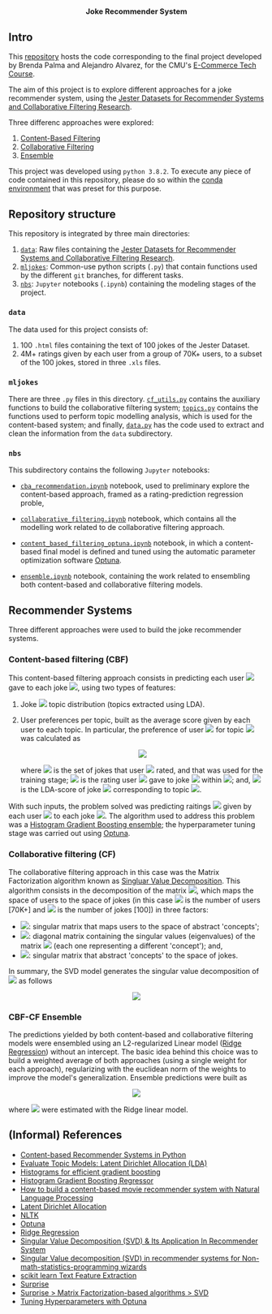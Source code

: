 **<p align=center style="font-size:11pt">Joke Recommender System</p>**

## Intro

This [repository](https://github.com/alejandroxag/heinz-95729-project/tree/main/api/ml-jokes) hosts the code corresponding to the final project developed by Brenda Palma and Alejandro Alvarez, for the CMU's [E-Commerce Tech Course](https://github.com/losandes/heinz-95729).

The aim of this project is to explore different approaches for a joke recommender system, using the [Jester Datasets for Recommender Systems and Collaborative Filtering Research](http://eigentaste.berkeley.edu/dataset/).

Three differenc approaches were explored:

1. [Content-Based Filtering](https://github.com/alejandroxag/heinz-95729-project/blob/main/api/ml-jokes/nbs/cba_recommendation.ipynb)
2. [Collaborative Filtering](https://github.com/alejandroxag/heinz-95729-project/blob/main/api/ml-jokes/nbs/collaborative_filtering.ipynb)
3. [Ensemble](https://github.com/alejandroxag/heinz-95729-project/blob/main/api/ml-jokes/nbs/ensemble.ipynb)

This project was developed using `python 3.8.2`. To execute any piece of code contained in this repository, please do so within the [conda environment](https://github.com/alejandroxag/heinz-95729-project/blob/main/api/ml-jokes/environment.yml) that was preset for this purpose.

## Repository structure

This repository is integrated by three main directories:

1. [`data`](https://github.com/alejandroxag/heinz-95729-project/tree/main/api/ml-jokes/data): Raw files containing the [Jester Datasets for Recommender Systems and Collaborative Filtering Research](http://eigentaste.berkeley.edu/dataset/).
2. [`mljokes`](https://github.com/alejandroxag/heinz-95729-project/tree/main/api/ml-jokes/mljokes): Common-use python scripts (`.py`) that contain functions used by the different `git` branches, for different tasks.
3. [`nbs`](https://github.com/alejandroxag/heinz-95729-project/tree/main/api/ml-jokes/nbs): `Jupyter` notebooks (`.ipynb`) containing the modeling stages of the project.

### `data`

The data used for this project consists of:

1. 100 `.html` files containing the text of 100 jokes of the Jester Dataset.
2. 4M+ ratings given by each user from a group of 70K+ users, to a subset of the 100 jokes, stored in three `.xls` files. 

### `mljokes`

There are three `.py` files in this directory. [`cf_utils.py`](https://github.com/alejandroxag/heinz-95729-project/blob/main/api/ml-jokes/mljokes/cf_utils.py) contains the auxiliary functions to build the collaborative filtering system; [`topics.py`](https://github.com/alejandroxag/heinz-95729-project/blob/main/api/ml-jokes/mljokes/topics.py) contains the functions used to perform topic modelling analysis, which is used for the content-based system; and finally, [`data.py`](https://github.com/alejandroxag/heinz-95729-project/blob/main/api/ml-jokes/mljokes/data.py) has the code used to extract and clean the information from the `data` subdirectory.

### `nbs`

This subdirectory contains the following `Jupyter` notebooks:

* [`cba_recommendation.ipynb`](https://github.com/alejandroxag/heinz-95729-project/blob/main/api/ml-jokes/nbs/cba_recommendation.ipynb) notebook, used to preliminary explore the content-based approach, framed as a rating-prediction regression proble,

* [`collaborative_filtering.ipynb`](https://github.com/alejandroxag/heinz-95729-project/blob/main/api/ml-jokes/nbs/collaborative_filtering.ipynb) notebook, which contains all the modelling work related to de collaborative filtering approach.

* [`content_based_filtering_optuna.ipynb`](https://github.com/alejandroxag/heinz-95729-project/blob/main/api/ml-jokes/nbs/content_based_filtering_optuna.ipynb) notebook, in which a content-based final model is defined and tuned using the automatic parameter optimization software [Optuna](https://optuna.org/).

* [`ensemble.ipynb`](https://github.com/alejandroxag/heinz-95729-project/blob/main/api/ml-jokes/nbs/ensemble.ipynb) notebook, containing the work related to ensembling both content-based and collaborative filtering models.

## Recommender Systems

Three different approaches were used to build the joke recommender systems.

### Content-based filtering (CBF)

This content-based filtering approach consists in predicting each user <img src="https://render.githubusercontent.com/render/math?math=i"> gave to each joke <img src="https://render.githubusercontent.com/render/math?math=j">, using two types of features:

1. Joke <img src="https://render.githubusercontent.com/render/math?math=j"> topic distribution (topics extracted using LDA).
2. User preferences per topic, built as the average score given by each user to each topic. In particular, the preference of user <img src="https://render.githubusercontent.com/render/math?math=i"> for topic <img src="https://render.githubusercontent.com/render/math?math=k"> was calculated as 
   <p align="center"><img src="https://render.githubusercontent.com/render/math?math=\frac{1}{10\times \left|J_i\right|}\sum_{j\in J_i} r_{ji}\times t_{jk}"></p>

   where <img src="https://render.githubusercontent.com/render/math?math=i"> is the set of jokes that user <img src="https://render.githubusercontent.com/render/math?math=J_i"> rated, and that was used for the training stage; <img src="https://render.githubusercontent.com/render/math?math=i"> is the rating user <img src="https://render.githubusercontent.com/render/math?math=r_{ji}"> gave to joke <img src="https://render.githubusercontent.com/render/math?math=j"> within <img src="https://render.githubusercontent.com/render/math?math=J_i">; and, <img src="https://render.githubusercontent.com/render/math?math=t_{jk}"> is the LDA-score of joke <img src="https://render.githubusercontent.com/render/math?math=j"> corresponding to topic <img src="https://render.githubusercontent.com/render/math?math=k">.

With such inputs, the problem solved was predicting raitings <img src="https://render.githubusercontent.com/render/math?math=r_{ij}"> given by each user <img src="https://render.githubusercontent.com/render/math?math=i"> to each joke <img src="https://render.githubusercontent.com/render/math?math=j">. The algorithm used to address this problem was a [Histogram Gradient Boosting ensemble](https://scikit-learn.org/stable/modules/generated/sklearn.ensemble.HistGradientBoostingRegressor.html); the hyperparameter tuning stage was carried out using [Optuna](https://optuna.org/).

### Collaborative filtering (CF)

The collaborative filtering approach in this case was the Matrix Factorization algorithm known as [Singluar Value Decomposition](https://en.wikipedia.org/wiki/Singular_value_decomposition). This algorithm consists in the decomposition of the matrix <img src="https://render.githubusercontent.com/render/math?math=A_{n_i\times n_j}">, which maps the space of users to the space of jokes (in this case <img src="https://render.githubusercontent.com/render/math?math=n_i"> is the number of users [70K+] and <img src="https://render.githubusercontent.com/render/math?math=n_j"> is the number of jokes [100]) in three factors:

* <img src="https://render.githubusercontent.com/render/math?math=U">: singular matrix that maps users to the space of abstract 'concepts';
* <img src="https://render.githubusercontent.com/render/math?math=S">:  diagonal matrix containing the singular values (eigenvalues) of the matrix <img src="https://render.githubusercontent.com/render/math?math=A"> (each one representing a different 'concept'); and,
* <img src="https://render.githubusercontent.com/render/math?math=V">: singular matrix that abstract 'concepts' to the space of jokes.

In summary, the SVD model generates the singular value decomposition of <img src="https://render.githubusercontent.com/render/math?math=A"> as follows 
    <p align="center"><img src="https://render.githubusercontent.com/render/math?math=A=USV^T"></p>

### CBF-CF Ensemble

The predictions yielded by both content-based and collaborative filtering models were ensembled using an L2-regularized Linear model ([Ridge Regression](https://scikit-learn.org/stable/modules/generated/sklearn.linear_model.Ridge.html)) without an intercept. The basic idea behind this choice was to build a weighted average of both approaches (using a single weight for each approach), regularizing with the euclidean norm of the weights to improve the model's generalization. Ensemble predictions were built as
    <p align="center"><img src="https://render.githubusercontent.com/render/math?math=r^{ensemble}_{ji} = w^{cb}r^{cb}_{ij} + w^{cf}r^{cf}_{ij}"></p>
    
where <img src="https://render.githubusercontent.com/render/math?math=w^{cb}, w^{cb}"> were estimated with the Ridge linear model.

## (Informal) References

* [Content-based Recommender Systems in Python](https://medium.com/analytics-vidhya/content-based-recommender-systems-in-python-2b330e01eb80)
* [Evaluate Topic Models: Latent Dirichlet Allocation (LDA)](https://towardsdatascience.com/evaluate-topic-model-in-python-latent-dirichlet-allocation-lda-7d57484bb5d0)
* [Histograms for efficient gradient boosting](https://robotenique.github.io/posts/gbm-histogram/)
* [Histogram Gradient Boosting Regressor](https://scikit-learn.org/stable/modules/generated/sklearn.ensemble.HistGradientBoostingRegressor.html)
* [How to build a content-based movie recommender system with Natural Language Processing](https://towardsdatascience.com/how-to-build-from-scratch-a-content-based-movie-recommender-with-natural-language-processing-25ad400eb243)
* [Latent Dirichlet Allocation](https://scikit-learn.org/stable/modules/generated/sklearn.decomposition.LatentDirichletAllocation.html)
* [NLTK](https://www.nltk.org/)
* [Optuna](https://optuna.org/)
* [Ridge Regression](https://scikit-learn.org/stable/modules/generated/sklearn.linear_model.Ridge.html)
* [Singular Value Decomposition (SVD) & Its Application In Recommender System](https://surprise.readthedocs.io/en/stable/matrix_factorization.html#surprise.prediction_algorithms.matrix_factorization.SVD)
* [Singular Value decomposition (SVD) in recommender systems for Non-math-statistics-programming wizards](https://medium.com/@m_n_malaeb/singular-value-decomposition-svd-in-recommender-systems-for-non-math-statistics-programming-4a622de653e9)
* [scikit learn Text Feature Extraction](https://scikit-learn.org/stable/modules/generated/sklearn.decomposition.LatentDirichletAllocation.html)
* [Surprise](http://surpriselib.com/)
* [Surprise > Matrix Factorization-based algorithms > SVD](https://surprise.readthedocs.io/en/stable/matrix_factorization.html#surprise.prediction_algorithms.matrix_factorization.SVD)
* [Tuning Hyperparameters with Optuna](https://towardsdatascience.com/tuning-hyperparameters-with-optuna-af342facc549)
